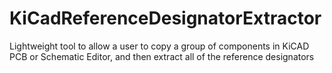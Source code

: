 # KiCadReferenceDesignatorExtractor
Lightweight tool to allow a user to copy a group of components in KiCAD PCB or Schematic Editor, and then extract all of the reference designators
